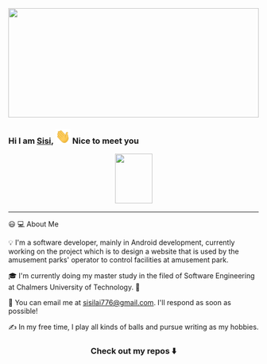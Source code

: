<div align="center" >
<img img width="175" height="220"  src="https://rishavanand.github.io/static/images/greetings.gif" align="center" style="width: 100%" />
</div> 

### Hi I am [Sisi](https://www.linkedin.com/in/sisi-lai-028a461a2/), <img width="30" height="30" src="https://raw.githubusercontent.com/ABSphreak/ABSphreak/master/gifs/Hi.gif"/> Nice to meet you

<div align=center><img width="75" height="100" src="https://vectr.com/tmp/bb9lCg6xzW/l3LFSCPf1f.svg?width=640&height=640&select=l3LFSCPf1fpage0"/></div>

***

:smiley: 💻  About Me

💡   I'm a software developer, mainly in Android development, currently working on the project which is to design a website that is used by the amusement parks' operator to control facilities at amusement park.

🎓  I'm currently doing my master study in the filed of Software Engineering at Chalmers University of Technology.
🌱  

💬  You can email me at sisilai776@gmail.com. I'll respond as soon as possible!

✍️  In my free time, I play all kinds of balls and pursue writing as my hobbies.

### <center> Check out my repos ⬇️</center>


